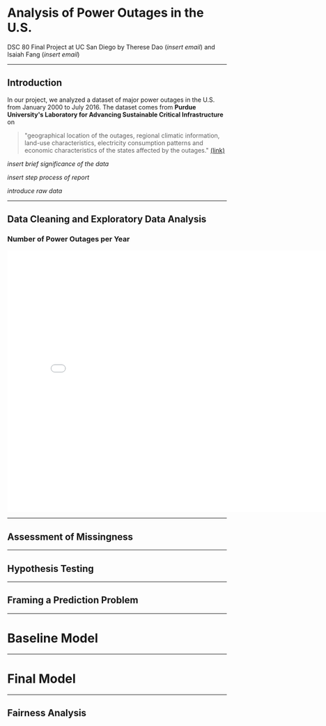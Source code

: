 # Analysis of Power Outages in the U.S.

DSC 80 Final Project at UC San Diego by Therese Dao (*insert email*) and Isaiah Fang (*insert email*)

---

## Introduction

In our project, we analyzed a dataset of major power outages in the U.S. from January 2000 to July 2016. The dataset comes from **Purdue University's Laboratory for Advancing Sustainable Critical Infrastructure** on 

> "geographical location of the outages, regional climatic information, land-use characteristics, electricity consumption patterns and economic characteristics of the states affected by the outages." [(link)](https://engineering.purdue.edu/LASCI/research-data/outages)

*insert brief significance of the data*

*insert step process of report*

*introduce raw data*

---

## Data Cleaning and Exploratory Data Analysis

### Number of Power Outages per Year

<iframe src="assets/num_per_year.html" width="800" height="600" frameborder="0"></iframe>

---

## Assessment of Missingness



---

## Hypothesis Testing



---



## Framing a Prediction Problem



---



# Baseline Model



---



# Final Model



---



## Fairness Analysis

